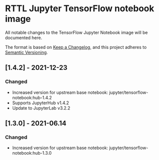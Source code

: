 # RTTL Jupyter TensorFlow notebook image
All notable changes to the TensorFlow Jupyter Notebook image will be documented here. 

The format is based on [Keep a Changelog](https://keepachangelog.com/en/1.0.0/),
and this project adheres to [Semantic Versioning](https://semver.org/spec/v2.0.0.html).

## [1.4.2] - 2021-12-23

### Changed
- Increased version for upstream base notebook: jupyter/tensorflow-notebook:hub-1.4.2
- Supports JupyterHub v1.4.2
- Update to JupyterLab v3.2.2

## [1.3.0] - 2021-06.14

### Changed
- Increased version for upstream base notebook: jupyter/tensorflow-notebook:hub-1.3.0